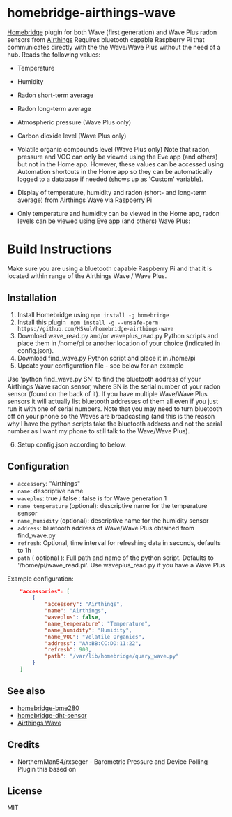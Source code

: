 # homebridge-airthings-wave

[Homebridge](https://github.com/nfarina/homebridge) plugin for both Wave (first generation) and Wave Plus 
radon sensors from [Airthings](https://www.airthings.com/)  Requires bluetooth capable Raspberry Pi that
communicates directly with the the Wave/Wave Plus without the need of a hub.  Reads the following values:
* Temperature
* Humidity
* Radon short-term average
* Radon long-term average
* Atmospheric pressure (Wave Plus only)
* Carbon dioxide level (Wave Plus only)
* Volatile organic compounds level (Wave Plus only)
Note that radon, pressure and VOC can only be viewed using the Eve app (and others) but not in the Home app.
However, these values can be accessed using Automation shortcuts in the Home app so they can be automatically
logged to a database if needed (shows up as 'Custom' variable).

* Display of temperature, humidity and radon (short- and long-term average) from Airthings Wave via Raspberry Pi
* Only temperature and humidity can be viewed in the Home app, radon levels can be viewed using Eve app (and others)
Wave Plus:

# Build Instructions

Make sure you are using a bluetooth capable Raspberry Pi and that it is located within range of the Airthings Wave 
/ Wave Plus.

## Installation
1.	Install Homebridge using `npm install -g homebridge`
2.	Install this plugin ` npm install -g --unsafe-perm https://github.com/HSkul/homebridge-airthings-wave`
3.  Download wave_read.py and/or waveplus_read.py Python scripts and place them in /home/pi or another location of your choice (indicated in config.json).
4.  Download find_wave.py Python script and place it in /home/pi
5.	Update your configuration file - see below for an example

Use 'python find_wave.py SN' to find the bluetooth address of your Airthings Wave radon sensor, where SN is the serial number of your radon sensor (found on the back of it).  If you have multiple Wave/Wave Plus sensors it will actually list bluetooth addresses of them all even if you just run it with one of serial numbers.  Note that you may need to turn bluetooth off on your phone so the Waves are broadcasting (and this is the reason why I have the python scripts take the bluetooth address and not the serial number as I want my phone to still talk to the Wave/Wave Plus).

6. Setup config.json according to below. 

## Configuration
* `accessory`: "Airthings"
* `name`: descriptive name
* `waveplus`: true / false : false is for Wave generation 1 
* `name_temperature` (optional): descriptive name for the temperature sensor
* `name_humidity` (optional): descriptive name for the humidity sensor
* `address`: bluetooth address of Wave/Wave Plus obtained from find_wave.py
* `refresh`: Optional, time interval for refreshing data in seconds, defaults to 1h
* `path` ( optional ): Full path and name of the python script.  Defaults to '/home/pi/wave_read.pi'.  Use waveplus_read.py if you have a Wave Plus

Example configuration:

```json
    "accessories": [
        {
            "accessory": "Airthings",
            "name": "Airthings",
            "waveplus": false,
            "name_temperature": "Temperature",
            "name_humidity": "Humidity",
            "name_VOC": "Volatile Organics",
            "address": "AA:BB:CC:DD:11:22",
            "refresh": 900,
            "path": "/var/lib/homebridge/quary_wave.py"
        }
    ]
```

## See also

* [homebridge-bme280](https://www.npmjs.com/package/homebridge-bme280)
* [homebridge-dht-sensor](https://www.npmjs.com/package/homebridge-dht-sensor)
* [Airthings Wave](https://www.airthings.com)

## Credits
* NorthernMan54/rxseger - Barometric Pressure and Device Polling Plugin this based on

## License

MIT

